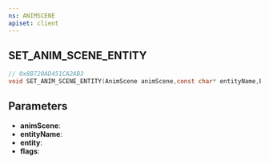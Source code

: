 ```yaml
---
ns: ANIMSCENE
apiset: client
---
```

## SET_ANIM_SCENE_ENTITY

```c
// 0x8B720AD451CA2AB3
void SET_ANIM_SCENE_ENTITY(AnimScene animScene,const char* entityName,Entity entity,int flags);
```


## Parameters
* **animScene**:
* **entityName**:
* **entity**:
* **flags**:



